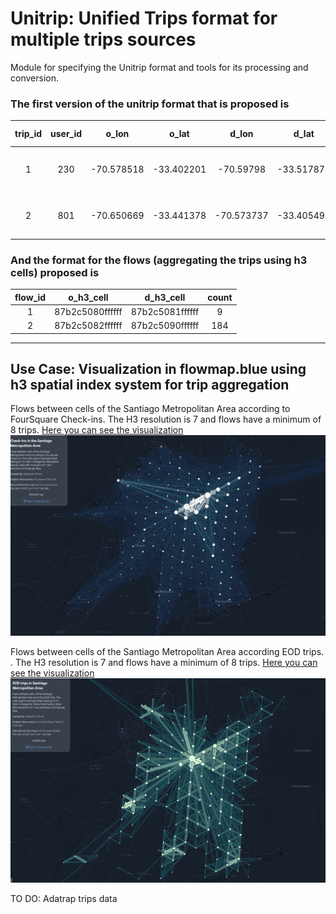 # Unitrip: Unified Trips format for multiple trips sources
Module for specifying the Unitrip format and tools for its processing and conversion.

### The first version of the unitrip format that is proposed is

| trip_id | user_id | o_lon | o_lat | d_lon | d_lat | o_h3_cell | d_h3_cell | o_time | d_time | Other properties... |
|:---:|:---:|:---:|:---:|:---:|:---:|:---:|:---:|:---:|:---:|:---:|
| 1 | 230 | -70.578518 | -33.402201 | -70.59798 | -33.517874 | 8cb2c556db34dff | 8cb2c50939a2dff | Fri Apr 20 14:49:25 2012 | Fri Aug 10 15:04:41 2012 | ... |
| 2 | 801 | -70.650669 | -33.441378 | -70.573737 | -33.405494 | 8cb2c55413335ff | 8cb2c556db489ff | Mon May 07 19:11:55 2012 | Mon May 13 12:10:38 2013 | ... |

### And the format for the flows (aggregating the trips using h3 cells) proposed is
| flow_id | o_h3_cell | d_h3_cell | count |
|:---:|:---:|:---:|:---:|
| 1 | 87b2c5080ffffff | 87b2c5081ffffff | 9 |
| 2 | 87b2c5082ffffff | 87b2c5090ffffff | 184 |


---
## Use Case: Visualization in flowmap.blue using h3 spatial index system for trip aggregation

Flows between cells of the Santiago Metropolitan Area according to FourSquare Check-ins. The H3 resolution is 7 and flows have a minimum of 8 trips. [Here you can see the visualization](https://www.flowmap.blue/1zVGC9qTSprneh_D6vDat_POg-_jfy28EAm4EMpiO4nE)
![](media/santiago_foursquare_flowmap.png)

Flows between cells of the Santiago Metropolitan Area according EOD trips. . The H3 resolution is 7 and flows have a minimum of 8 trips. [Here you can see the visualization](https://www.flowmap.blue/1oTll7OJe8yTegiUeLZgQ-lZR6fTmrEIu5OF52C_1IKk)
![](media/santiago_eod_flowmap.png)

TO DO: Adatrap trips data